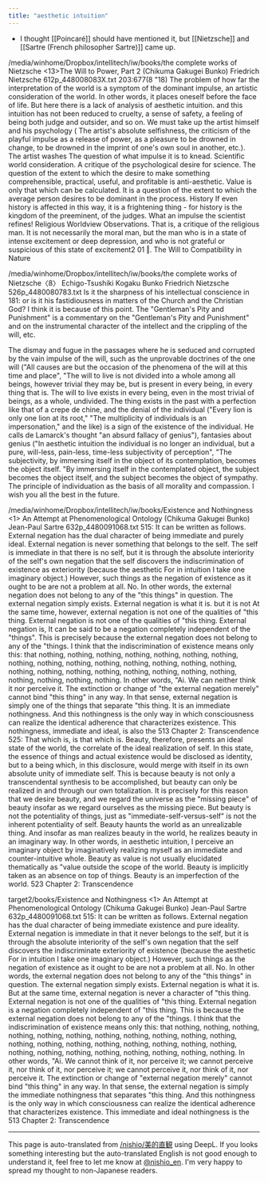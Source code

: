 ```yaml
---
title: "aesthetic intuition"
---
```


- I thought [[Poincaré]] should have mentioned it, but [[Nietzsche]] and [[Sartre (French philosopher Sartre)]] came up.

/media/winhome/Dropbox/intellitech/iw/books/the complete works of Nietzsche <13>The Will to Power, Part 2 (Chikuma Gakugei Bunko) Friedrich Nietzsche 612p_448008083X.txt
203:677(8 "18) The problem of how far the interpretation of the world is a symptom of the dominant impulse, an artistic consideration of the world. In other words, it places oneself before the face of life. But here there is a lack of analysis of aesthetic intuition.
and this intuition has not been reduced to cruelty, a sense of safety, a feeling of being both judge and outsider, and so on. We must take up the artist himself and his psychology (
The artist's absolute selfishness, the criticism of the playful impulse as a release of power, as a pleasure to be drowned in change, to be drowned in the imprint of one's own soul in another, etc.). The artist washes
The question of what impulse it is to knead. Scientific world consideration. A critique of the psychological desire for science. The question of the extent to which the desire to make something comprehensible, practical, useful, and profitable is anti-aesthetic. Value is only that which can be calculated. It is a question of the extent to which the average person desires to be dominant in the process. History
If even history is affected in this way, it is a frightening thing - for history is the kingdom of the preeminent, of the judges. What an impulse the scientist refines! Religious Worldview
Observations. That is, a critique of the religious man. It is not necessarily the moral man, but the man who is in a state of intense excitement or deep depression, and who is not grateful or suspicious of this state of excitement2 01 ‖.
The Will to Compatibility in Nature

/media/winhome/Dropbox/intellitech/iw/books/the complete works of Nietzsche〈8〉 Echigo-Tsushiki Kogaku Bunko Friedrich Nietzsche 526p_4480080783.txt
Is it the sharpness of his intellectual conscience in 181: or is it his fastidiousness in matters of the Church and the Christian God? I think it is because of this point.
The "Gentleman's Pity and Punishment" is a commentary on the "Gentleman's Pity and Punishment" and on the instrumental character of the intellect and the crippling of the will, etc.

The dismay and fugue in the passages where he is seduced and corrupted by the vain impulse of the will, such as the unprovable doctrines of the one will ("All causes are but the occasion of the phenomena of the will at this time and place", "The will to live is not divided into a whole among all beings, however trivial they may be, but is present in every being, in every thing that is. The will to live exists in every being, even in the most trivial of beings, as a whole, undivided.
The thing exists in the past with a perfection like that of a crepe de chine, and the denial of the individual ("Every lion is only one lion at its root," "The multiplicity of individuals is an impersonation," and the like) is a sign of the existence of the individual.
He calls de Lamarck's thought "an absurd fallacy of genius"), fantasies about genius ("In aesthetic intuition the individual is no longer an individual, but a pure, will-less, pain-less, time-less subjectivity of perception", "The subjectivity, by immersing itself in the object of its contemplation, becomes the object itself. "By immersing itself in the contemplated object, the subject becomes the object itself, and the subject becomes the object of sympathy.
The principle of individuation as the basis of all morality and compassion. I wish you all the best in the future.

/media/winhome/Dropbox/intellitech/iw/books/Existence and Nothingness <1> An Attempt at Phenomenological Ontology (Chikuma Gakugei Bunko) Jean-Paul Sartre 632p_4480091068.txt
515: It can be written as follows. External negation has the dual character of being immediate and purely ideal. External negation is never something that belongs to the self.
The self is immediate in that there is no self, but it is through the absolute interiority of the self's own negation that the self discovers the indiscrimination of existence as exteriority (because the aesthetic
For in intuition I take one imaginary object.) However, such things as the negation of existence as it ought to be are not a problem at all. No.
In other words, the external negation does not belong to any of the "this things" in question. The external negation simply exists. External negation is what it is. but it is not
At the same time, however, external negation is not one of the qualities of "this thing. External negation is not one of the qualities of "this thing. External negation is,
It can be said to be a negation completely independent of the "things". This is precisely because the external negation does not belong to any of the "things. I think that the indiscrimination of existence means only this: that nothing, nothing, nothing, nothing, nothing, nothing, nothing, nothing, nothing, nothing, nothing, nothing, nothing, nothing, nothing, nothing, nothing, nothing, nothing, nothing, nothing, nothing, nothing, nothing, nothing, nothing, nothing. In other words, "Ai. We can neither think it nor perceive it. The extinction or change of "the external negation merely" cannot bind "this thing" in any way. In that sense, external negation is simply one of the things that separate "this thing.
It is an immediate nothingness. And this nothingness is the only way in which consciousness can realize the identical adherence that characterizes existence. This nothingness, immediate and ideal, is also the 513 Chapter 2: Transcendence
525: That which is, is that which is. Beauty, therefore, presents an ideal state of the world, the correlate of the ideal realization of self. In this state, the essence of things and actual existence would be disclosed as identity, but to a being which, in this disclosure, would merge with itself in its own absolute unity of immediate self. This is because beauty is not only a transcendental synthesis to be accomplished, but beauty can only be realized in and through our own totalization. It is precisely for this reason that we desire beauty, and we regard the universe as the "missing piece" of beauty insofar as we regard ourselves as the missing piece. But beauty is not the potentiality of things, just as "immediate-self-versus-self" is not the inherent potentiality of self. Beauty haunts the world as an unrealizable thing. And insofar as man realizes beauty in the world, he realizes beauty in an imaginary way. In other words, in aesthetic intuition, I perceive an imaginary object by imaginatively realizing myself as an immediate and counter-intuitive whole. Beauty as value is not usually elucidated thematically as "value outside the scope of the world. Beauty is implicitly taken as an absence on top of things. Beauty is an imperfection of the world.
523 Chapter 2: Transcendence

target2/books/Existence and Nothingness <1> An Attempt at Phenomenological Ontology (Chikuma Gakugei Bunko) Jean-Paul Sartre 632p_4480091068.txt
515: It can be written as follows. External negation has the dual character of being immediate existence and pure ideality. External negation is immediate in that it never belongs to the self, but it is through the absolute interiority of the self's own negation that the self discovers the indiscriminate exteriority of existence (because the aesthetic
For in intuition I take one imaginary object.) However, such things as the negation of existence as it ought to be are not a problem at all. No.
In other words, the external negation does not belong to any of the "this things" in question. The external negation simply exists. External negation is what it is. But at the same time, external negation is never a character of "this thing. External negation is not one of the qualities of "this thing. External negation is a negation completely independent of "this thing. This is because the external negation does not belong to any of the "things. I think that the indiscrimination of existence means only this: that nothing, nothing, nothing, nothing, nothing, nothing, nothing, nothing, nothing, nothing, nothing, nothing, nothing, nothing, nothing, nothing, nothing, nothing, nothing, nothing, nothing, nothing, nothing, nothing, nothing, nothing, nothing. In other words, "Ai. We cannot think of it, nor perceive it; we cannot perceive it, nor think of it, nor perceive it; we cannot perceive it, nor think of it, nor perceive it. The extinction or change of "external negation merely" cannot bind "this thing" in any way. In that sense, the external negation is simply the immediate nothingness that separates "this thing. And this nothingness is the only way in which consciousness can realize the identical adherence that characterizes existence. This immediate and ideal nothingness is the 513 Chapter 2: Transcendence

---
This page is auto-translated from [/nishio/美的直観](https://scrapbox.io/nishio/美的直観) using DeepL. If you looks something interesting but the auto-translated English is not good enough to understand it, feel free to let me know at [@nishio_en](https://twitter.com/nishio_en). I'm very happy to spread my thought to non-Japanese readers.